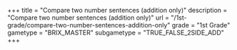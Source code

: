 +++
title = "Compare two number sentences (addition only)"
description = "Compare two number sentences (addition only)"
url = "/1st-grade/compare-two-number-sentences-addition-only"
grade = "1st Grade"
gametype = "BRIX_MASTER"
subgametype = "TRUE_FALSE_2SIDE_ADD"
+++